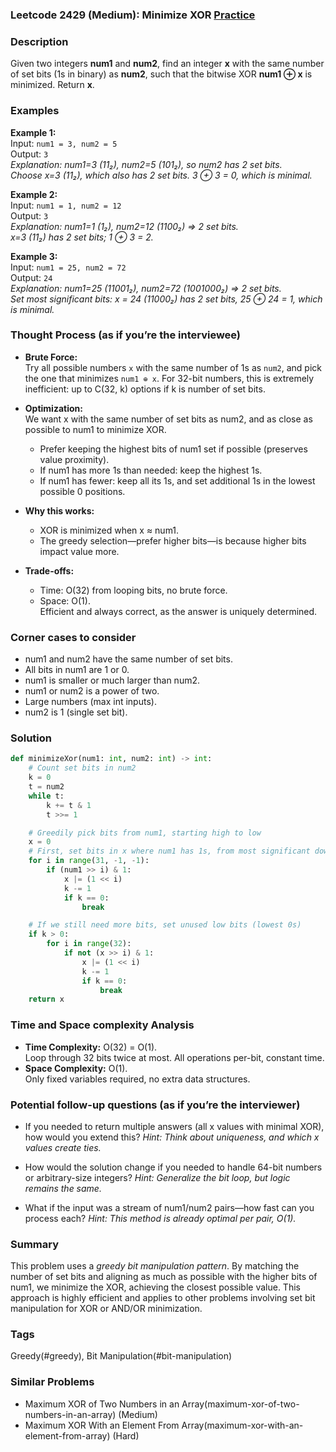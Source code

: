 ### Leetcode 2429 (Medium): Minimize XOR [Practice](https://leetcode.com/problems/minimize-xor)

### Description  
Given two integers **num1** and **num2**, find an integer **x** with the same number of set bits (1s in binary) as **num2**, such that the bitwise XOR **num1 ⊕ x** is minimized. Return **x**.

### Examples  

**Example 1:**  
Input: `num1 = 3, num2 = 5`  
Output: `3`  
*Explanation: num1=3 (11₂), num2=5 (101₂), so num2 has 2 set bits.  
Choose x=3 (11₂), which also has 2 set bits. 3 ⊕ 3 = 0, which is minimal.*

**Example 2:**  
Input: `num1 = 1, num2 = 12`  
Output: `3`  
*Explanation: num1=1 (1₂), num2=12 (1100₂) ⇒ 2 set bits.  
x=3 (11₂) has 2 set bits; 1 ⊕ 3 = 2.*

**Example 3:**  
Input: `num1 = 25, num2 = 72`  
Output: `24`  
*Explanation: num1=25 (11001₂), num2=72 (1001000₂) ⇒ 2 set bits.  
Set most significant bits: x = 24 (11000₂) has 2 set bits, 25 ⊕ 24 = 1, which is minimal.*

### Thought Process (as if you’re the interviewee)  
- **Brute Force:**  
  Try all possible numbers `x` with the same number of 1s as `num2`, and pick the one that minimizes `num1 ⊕ x`. For 32-bit numbers, this is extremely inefficient: up to C(32, k) options if k is number of set bits.

- **Optimization:**  
  We want x with the same number of set bits as num2, and as close as possible to num1 to minimize XOR.
  - Prefer keeping the highest bits of num1 set if possible (preserves value proximity).
  - If num1 has more 1s than needed: keep the highest 1s.
  - If num1 has fewer: keep all its 1s, and set additional 1s in the lowest possible 0 positions.

- **Why this works:**  
  - XOR is minimized when x ≈ num1.
  - The greedy selection—prefer higher bits—is because higher bits impact value more.

- **Trade-offs:**  
  - Time: O(32) from looping bits, no brute force.
  - Space: O(1).  
  Efficient and always correct, as the answer is uniquely determined.

### Corner cases to consider  
- num1 and num2 have the same number of set bits.
- All bits in num1 are 1 or 0.
- num1 is smaller or much larger than num2.
- num1 or num2 is a power of two.
- Large numbers (max int inputs).
- num2 is 1 (single set bit).

### Solution

```python
def minimizeXor(num1: int, num2: int) -> int:
    # Count set bits in num2
    k = 0
    t = num2
    while t:
        k += t & 1
        t >>= 1

    # Greedily pick bits from num1, starting high to low
    x = 0
    # First, set bits in x where num1 has 1s, from most significant down
    for i in range(31, -1, -1):
        if (num1 >> i) & 1:
            x |= (1 << i)
            k -= 1
            if k == 0:
                break

    # If we still need more bits, set unused low bits (lowest 0s)
    if k > 0:
        for i in range(32):
            if not (x >> i) & 1:
                x |= (1 << i)
                k -= 1
                if k == 0:
                    break
    return x
```

### Time and Space complexity Analysis  

- **Time Complexity:** O(32) = O(1).  
  Loop through 32 bits twice at most. All operations per-bit, constant time.
- **Space Complexity:** O(1).  
  Only fixed variables required, no extra data structures.

### Potential follow-up questions (as if you’re the interviewer)  

- If you needed to return multiple answers (all x values with minimal XOR), how would you extend this?
  *Hint: Think about uniqueness, and which x values create ties.*

- How would the solution change if you needed to handle 64-bit numbers or arbitrary-size integers?
  *Hint: Generalize the bit loop, but logic remains the same.*

- What if the input was a stream of num1/num2 pairs—how fast can you process each?
  *Hint: This method is already optimal per pair, O(1).*

### Summary
This problem uses a *greedy bit manipulation pattern*. By matching the number of set bits and aligning as much as possible with the higher bits of num1, we minimize the XOR, achieving the closest possible value. This approach is highly efficient and applies to other problems involving set bit manipulation for XOR or AND/OR minimization.

### Tags
Greedy(#greedy), Bit Manipulation(#bit-manipulation)

### Similar Problems
- Maximum XOR of Two Numbers in an Array(maximum-xor-of-two-numbers-in-an-array) (Medium)
- Maximum XOR With an Element From Array(maximum-xor-with-an-element-from-array) (Hard)